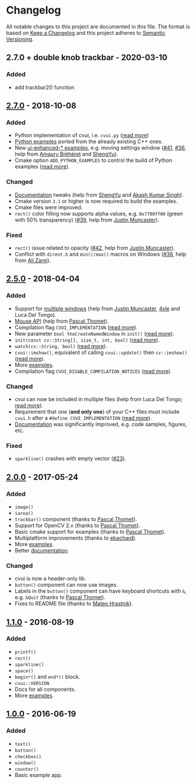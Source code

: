 # Changelog
All notable changes to this project are documented in this file. The format is based on [Keep a Changelog](http://keepachangelog.com/en/1.0.0/) and this project adheres to [Semantic Versioning](http://semver.org/spec/v2.0.0.html).

## 2.7.0 + double knob trackbar - 2020-03-10
### Added
- add trackbar2() function

## [2.7.0](https://github.com/Dovyski/cvui/releases/tag/v2.7.0) - 2018-10-08
### Added
- Python implementation of cvui, i.e. `cvui.py` ([read more](https://dovyski.github.io/cvui/usage/))
- [Python examples](https://github.com/Dovyski/cvui/tree/master/example/) ported from the already existing C++ ones.
- New [ui-enhanced-* examples](https://github.com/Dovyski/cvui/tree/master/example/), e.g. moving settings window ([#41](https://github.com/Dovyski/cvui/pull/41), [#36](https://github.com/Dovyski/cvui/pull/36), help from [Amaury Bréhéret](https://github.com/abreheret) and [ShengYu](https://github.com/shengyu7697)).
- Cmake option `ADD_PYTHON_EXAMPLES` to control the build of Python examples ([read more](https://dovyski.github.io/cvui/usage/)).

### Changed
- [Documentation](https://dovyski.github.io/cvui/) tweaks (help from [ShengYu](https://github.com/shengyu7697) and [Akash Kumar Singh](https://github.com/ksakash)).
- Cmake version `3.1` or higher is now required to build the examples.
- Cmake files were improved.
- `rect()` color filling now supports alpha values, e.g. `0x7700ff00` (green with 50% transparency) ([#39](https://github.com/Dovyski/cvui/pull/39), help from [Justin Muncaster](https://github.com/jmuncaster)).

### Fixed
- `rect()` issue related to opacity ([#42](https://github.com/Dovyski/cvui/pull/42), help from [Justin Muncaster](https://github.com/jmuncaster)).
- Conflict with `dirent.h` and `min()/max()` macros on Windows ([#38](https://github.com/Dovyski/cvui/issues/38), help from [Ali Zarei](https://github.com/AliZ-ee)).

## [2.5.0](https://github.com/Dovyski/cvui/releases/tag/v2.5.0) - 2018-04-04
### Added
- Support for [multiple windows](https://dovyski.github.io/cvui/advanced-multiple-windows/) (help from [Justin Muncaster](https://github.com/jmuncaster), [4xle](https://github.com/4xle) and Luca Del Tongo).
- [Mouse API](https://dovyski.github.io/cvui/advanced-mouse/) (help from [Pascal Thomet](https://github.com/pthom)).
- Compilation flag `CVUI_IMPLEMENTATION` ([read more](https://dovyski.github.io/cvui/usage/)).
- New parameter `bool theCreateNamedWindow` in `init()` ([read more](https://dovyski.github.io/cvui/advanced-multiple-windows/)).
- `init(const cv::String[], size_t, int, bool)` ([read more](https://dovyski.github.io/cvui/advanced-multiple-windows/)).
- `watch(cv::String, bool)` ([read more](https://dovyski.github.io/cvui/advanced-multiple-windows/)).
- `cvui::imshow()`, equivalent of calling `cvui::update()` then `cv::imshow()` ([read more](https://dovyski.github.io/cvui/advanced-multiple-windows/)).
- More [examples](https://github.com/Dovyski/cvui/tree/master/example/).
- Compilation flag `CVUI_DISABLE_COMPILATION_NOTICES` ([read more](https://dovyski.github.io/cvui/usage/)).

### Changed
- cvui can now be included in multiple files (help from Luca Del Tongo; [read more](https://dovyski.github.io/cvui/usage/)).
- Requirement that one (**and only one**) of your C++ files must include `cvui.h` after a `#define CVUI_IMPLEMENTATION` ([read more](https://dovyski.github.io/cvui/usage/)).
- [Documentation](https://dovyski.github.io/cvui/) was significantly improved, e.g. code samples, figures, etc.

### Fixed
- `sparkline()` crashes with empty vector ([#23](https://github.com/Dovyski/cvui/issues/23)).

## [2.0.0](https://github.com/Dovyski/cvui/releases/tag/v2.0.0) - 2017-05-24
### Added
- `image()`
- `iarea()`
- `trackbar()` component (thanks to [Pascal Thomet](https://github.com/pthom)).
- Support for OpenCV 2.x (thanks to [Pascal Thomet](https://github.com/pthom)).
- Basic cmake support for examples (thanks to [Pascal Thomet](https://github.com/pthom)).
- Multiplatform improvements (thanks to [ebachard](https://github.com/ebachard)).
- More [examples](https://github.com/Dovyski/cvui/tree/master/example/).
- Better [documentation](https://github.com/Dovyski/cvui/tree/master/docs/).

### Changed
- cvui is now a header-only lib.
- `button()` component can now use images.
- Labels in the `button()` component can have keyboard shortcuts with `&`, e.g. `&Quit` (thanks to [Pascal Thomet](https://github.com/pthom)).
- Fixes to README file (thanks to [Mateo Hrastnik](https://github.com/hrastnik)).

## [1.1.0](https://github.com/Dovyski/cvui/releases/tag/v1.1.0) - 2016-08-19
### Added
- `printf()`
- `rect()`
- `sparkline()`
- `space()`
- `begin*()` and `end*()` block.
- `cvui::VERSION`
- Docs for all components.
- More [examples](https://github.com/Dovyski/cvui/tree/master/example/).

## [1.0.0](https://github.com/Dovyski/cvui/releases/tag/v.1.0.0) - 2016-06-19
### Added
- `text()`
- `button()`
- `checkbox()`
- `window()`
- `counter()`
- Basic example app.
